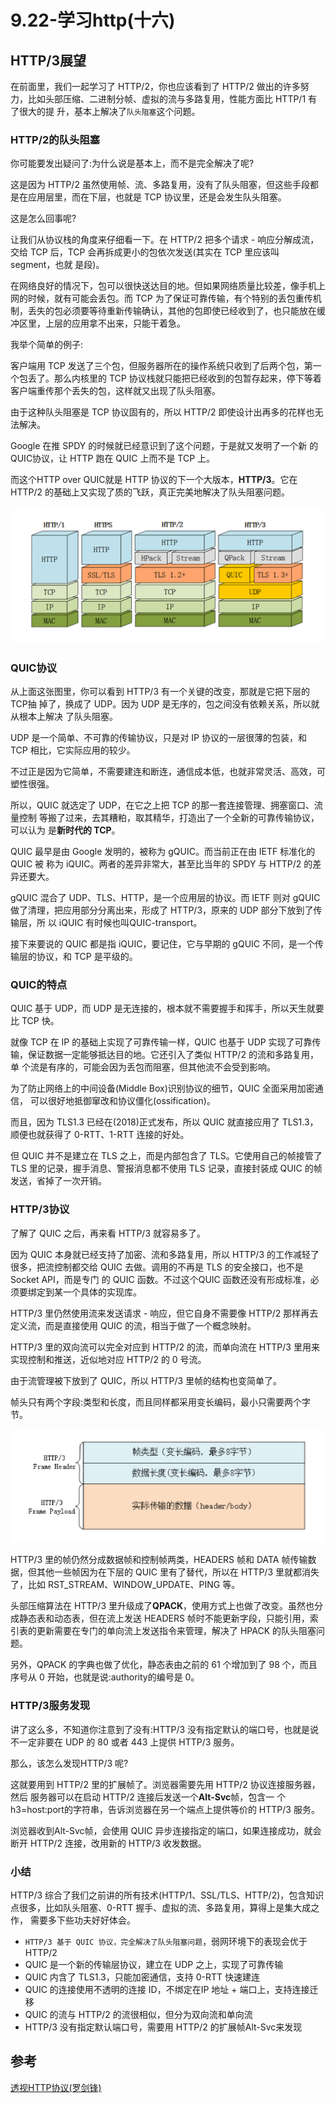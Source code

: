 # 9.22-学习http(十六)

## **HTTP/3展望**

在前面里，我们一起学习了 HTTP/2，你也应该看到了 HTTP/2 做出的许多努力，比如头部压缩、二进制分帧、虚拟的流与多路复用，性能方面比 HTTP/1 有了很大的提 升，基本上解决了`队头阻塞`这个问题。

### **HTTP/2的队头阻塞**

你可能要发出疑问了:为什么说是基本上，而不是完全解决了呢?

这是因为 HTTP/2 虽然使用帧、流、多路复用，没有了队头阻塞，但这些手段都是在应用层里，而在下层，也就是 TCP 协议里，还是会发生队头阻塞。

这是怎么回事呢?

让我们从协议栈的角度来仔细看一下。在 HTTP/2 把多个请求 - 响应分解成流，交给 TCP 后，TCP 会再拆成更小的包依次发送(其实在 TCP 里应该叫 segment，也就 是段)。

在网络良好的情况下，包可以很快送达目的地。但如果网络质量比较差，像手机上网的时候，就有可能会丢包。而 TCP 为了保证可靠传输，有个特别的丢包重传机制，丢失的包必须要等待重新传输确认，其他的包即使已经收到了，也只能放在缓冲区里，上层的应用拿不出来，只能干着急。

我举个简单的例子:

客户端用 TCP 发送了三个包，但服务器所在的操作系统只收到了后两个包，第一个包丢了。那么内核里的 TCP 协议栈就只能把已经收到的包暂存起来，停下等着客户端重传那个丢失的包，这样就又出现了队头阻塞。

由于这种队头阻塞是 TCP 协议固有的，所以 HTTP/2 即使设计出再多的花样也无法解决。

Google 在推 SPDY 的时候就已经意识到了这个问题，于是就又发明了一个新 的QUIC协议，让 HTTP 跑在 QUIC 上而不是 TCP 上。

而这个HTTP over QUIC就是 HTTP 协议的下一个大版本，**HTTP/3**。它在 HTTP/2 的基础上又实现了质的飞跃，真正完美地解决了队头阻塞问题。

<img src="./assets/image-20220922102219822.png" alt="image-20220922102219822" style="zoom:50%;" />

### **QUIC协议**

从上面这张图里，你可以看到 HTTP/3 有一个关键的改变，那就是它把下层的 TCP抽 掉了，换成了 UDP。因为 UDP 是无序的，包之间没有依赖关系，所以就从根本上解决 了队头阻塞。

UDP 是一个简单、不可靠的传输协议，只是对 IP 协议的一层很薄的包装，和 TCP 相比，它实际应用的较少。

不过正是因为它简单，不需要建连和断连，通信成本低，也就非常灵活、高效，可塑性很强。

所以，QUIC 就选定了 UDP，在它之上把 TCP 的那一套连接管理、拥塞窗口、流量控制 等搬了过来，去其糟粕，取其精华，打造出了一个全新的可靠传输协议，可以认为 是**新时代的 TCP**。

QUIC 最早是由 Google 发明的，被称为 gQUIC。而当前正在由 IETF 标准化的 QUIC 被 称为 iQUIC。两者的差异非常大，甚至比当年的 SPDY 与 HTTP/2 的差异还要大。

gQUIC 混合了 UDP、TLS、HTTP，是一个应用层的协议。而 IETF 则对 gQUIC 做了清理，把应用部分分离出来，形成了 HTTP/3，原来的 UDP 部分下放到了传输层，所 以 iQUIC 有时候也叫QUIC-transport。

接下来要说的 QUIC 都是指 iQUIC，要记住，它与早期的 gQUIC 不同，是一个传输层的协议，和 TCP 是平级的。

### **QUIC的特点**

QUIC 基于 UDP，而 UDP 是无连接的，根本就不需要握手和挥手，所以天生就要比 TCP 快。

就像 TCP 在 IP 的基础上实现了可靠传输一样，QUIC 也基于 UDP 实现了可靠传输，保证数据一定能够抵达目的地。它还引入了类似 HTTP/2 的流和多路复用，单 个流是有序的，可能会因为丢包而阻塞，但其他流不会受到影响。

为了防止网络上的中间设备(Middle Box)识别协议的细节，QUIC 全面采用加密通信， 可以很好地抵御窜改和协议僵化(ossification)。

而且，因为 TLS1.3 已经在(2018)正式发布，所以 QUIC 就直接应用了 TLS1.3，顺便也就获得了 0-RTT、1-RTT 连接的好处。

但 QUIC 并不是建立在 TLS 之上，而是内部包含了 TLS。它使用自己的帧接管了 TLS 里的记录，握手消息、警报消息都不使用 TLS 记录，直接封装成 QUIC 的帧发送，省掉了一次开销。

### **HTTP/3协议**

了解了 QUIC 之后，再来看 HTTP/3 就容易多了。

因为 QUIC 本身就已经支持了加密、流和多路复用，所以 HTTP/3 的工作减轻了很多，把流控制都交给 QUIC 去做。调用的不再是 TLS 的安全接口，也不是 Socket API，而是专门 的 QUIC 函数。不过这个QUIC 函数还没有形成标准，必须要绑定到某一个具体的实现库。

HTTP/3 里仍然使用流来发送请求 - 响应，但它自身不需要像 HTTP/2 那样再去定义流，而是直接使用 QUIC 的流，相当于做了一个概念映射。

HTTP/3 里的双向流可以完全对应到 HTTP/2 的流，而单向流在 HTTP/3 里用来 实现控制和推送，近似地对应 HTTP/2 的 0 号流。

由于流管理被下放到了 QUIC，所以 HTTP/3 里帧的结构也变简单了。

 帧头只有两个字段:类型和长度，而且同样都采用变长编码，最小只需要两个字节。

<img src="./assets/image-20220922102654002.png" alt="image-20220922102654002" style="zoom:50%;" />

HTTP/3 里的帧仍然分成数据帧和控制帧两类，HEADERS 帧和 DATA 帧传输数据，但其他一些帧因为在下层的 QUIC 里有了替代，所以在 HTTP/3 里就都消失了，比如 RST_STREAM、WINDOW_UPDATE、PING 等。

头部压缩算法在 HTTP/3 里升级成了**QPACK**，使用方式上也做了改变。虽然也分成静态表和动态表，但在流上发送 HEADERS 帧时不能更新字段，只能引用，索引表的更新需要在专门的单向流上发送指令来管理，解决了 HPACK 的队头阻塞问题。

另外，QPACK 的字典也做了优化，静态表由之前的 61 个增加到了 98 个，而且序号从 0 开始，也就是说:authority的编号是 0。

### **HTTP/3服务发现**

讲了这么多，不知道你注意到了没有:HTTP/3 没有指定默认的端口号，也就是说不一定非要在 UDP 的 80 或者 443 上提供 HTTP/3 服务。

那么，该怎么发现HTTP/3 呢?

这就要用到 HTTP/2 里的扩展帧了。浏览器需要先用 HTTP/2 协议连接服务器，然后 服务器可以在启动 HTTP/2 连接后发送一个**Alt-Svc**帧，包含一 个h3=host:port的字符串，告诉浏览器在另一个端点上提供等价的 HTTP/3 服务。

浏览器收到Alt-Svc帧，会使用 QUIC 异步连接指定的端口，如果连接成功，就会断开 HTTP/2 连接，改用新的 HTTP/3 收发数据。

### **小结**

HTTP/3 综合了我们之前讲的所有技术(HTTP/1、SSL/TLS、HTTP/2)，包含知识点很多，比如队头阻塞、0-RTT 握手、虚拟的流、多路复用，算得上是集大成之作， 需要多下些功夫好好体会。

- `HTTP/3 基于 QUIC 协议，完全解决了队头阻塞问题`，弱网环境下的表现会优于 HTTP/2
- QUIC 是一个新的传输层协议，建立在 UDP 之上，实现了可靠传输
- QUIC 内含了 TLS1.3，只能加密通信，支持 0-RTT 快速建连
- QUIC 的连接使用不透明的连接 ID，不绑定在IP 地址 + 端口上，支持连接迁移
- QUIC 的流与 HTTP/2 的流很相似，但分为双向流和单向流
- HTTP/3 没有指定默认端口号，需要用 HTTP/2 的扩展帧Alt-Svc来发现

## 参考

[透视HTTP协议(罗剑锋)](https://time.geekbang.org/column/intro/100029001)